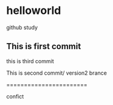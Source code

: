 # helloworld
github study

This is first commit
--------------------
this is third commit

This is second commit/ version2 brance

=======================

confict